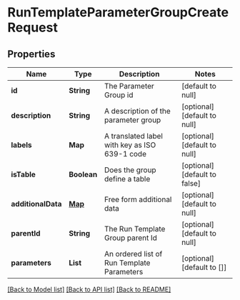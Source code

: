 # RunTemplateParameterGroupCreateRequest
## Properties

| Name | Type | Description | Notes |
|------------ | ------------- | ------------- | -------------|
| **id** | **String** | The Parameter Group id | [default to null] |
| **description** | **String** | A description of the parameter group | [optional] [default to null] |
| **labels** | **Map** | A translated label with key as ISO 639-1 code | [optional] [default to null] |
| **isTable** | **Boolean** | Does the group define a table | [optional] [default to false] |
| **additionalData** | [**Map**](AnyType.md) | Free form additional data | [optional] [default to null] |
| **parentId** | **String** | The Run Template Group parent Id | [optional] [default to null] |
| **parameters** | **List** | An ordered list of Run Template Parameters | [optional] [default to []] |

[[Back to Model list]](../README.md#documentation-for-models) [[Back to API list]](../README.md#documentation-for-api-endpoints) [[Back to README]](../README.md)

